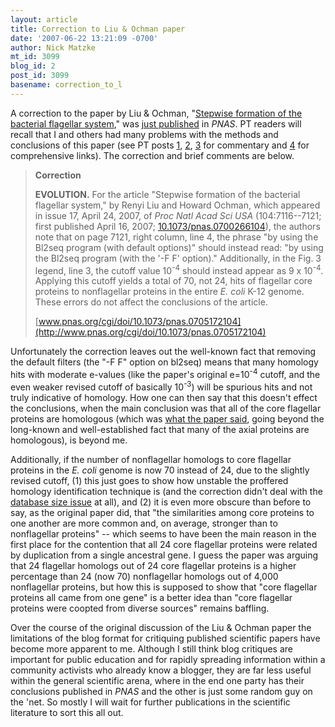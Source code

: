 ```yaml
---
layout: article
title: Correction to Liu & Ochman paper
date: '2007-06-22 13:21:09 -0700'
author: Nick Matzke
mt_id: 3099
blog_id: 2
post_id: 3099
basename: correction_to_l
---
```

A correction to the paper by Liu & Ochman, "[Stepwise formation of the bacterial flagellar system](http://www.pnas.org/cgi/content/full/104/17/7116)," was [just published](http://www.pnas.org/cgi/content/abstract/0705172104v1) in _PNAS_.  PT readers will recall that I and others had many problems with the methods and conclusions of this paper (see PT posts [1](/archives/2007/04/flagellum-evolu-1.html), [2](/archives/2007/04/update-on-pnas.html), [3](/archives/2007/04/flagellum-evolu-3.html) for commentary and [4](/archives/2007/05/flagellum-evo-f.html) for comprehensive links).  The correction and brief comments are below.

> **Correction**
> 
> **EVOLUTION.** For the article "Stepwise formation of the bacterial flagellar system," by Renyi Liu and Howard Ochman, which appeared in issue 17, April 24, 2007, of _Proc Natl Acad Sci USA_ (104:7116--7121; first published April 16, 2007; [10.1073/pnas.0700266104](http://dx.doi.org/10.1073/pnas.0700266104)), the authors note that on page 7121, right column, line 4, the phrase "by using the Bl2seq program (with default options)" should instead read: "by using the Bl2seq program (with the '-F F' option)." Additionally, in the Fig. 3 legend, line 3, the cutoff value 10<sup>-4</sup> should instead appear as 9 x 10<sup>-4</sup>. Applying this cutoff yields a total of 70, not 24, hits of flagellar core proteins to nonflagellar proteins in the entire _E. coli_ K-12 genome. These errors do not affect the conclusions of the article.
> 
> [www.pnas.org/cgi/doi/10.1073/pnas.0705172104](http://www.pnas.org/cgi/doi/10.1073/pnas.0705172104)

Unfortunately the correction leaves out the well-known fact that removing the default filters (the "-F F" option on bl2seq) means that many homology hits with moderate e-values (like the paper's original e=10<sup>-4</sup> cutoff, and the even weaker revised cutoff of basically 10<sup>-3</sup>) will be spurious hits and not truly indicative of homology.  How one can then say that this doesn't effect the conclusions, when the main conclusion was that all of the core flagellar proteins are homologous (which was [what the paper said](/archives/2007/04/update-on-pnas.html), going beyond the long-known and well-established fact that many of the axial proteins are homologous), is beyond me.  

Additionally, if the number of nonflagellar homologs to core flagellar proteins in the _E. coli_ genome is now 70 instead of 24, due to the slightly revised cutoff, (1) this just goes to show how unstable the proffered homology identification technique is (and the correction didn't deal with the [database size issue](/archives/2007/04/flagellum-evolu-3.html) at all), and (2) it is even more obscure than before to say, as the original paper did, that "the similarities among core proteins to one another are more common and, on average, stronger than to nonflagellar proteins" -- which seems to have been the main reason in the first place for the contention that all 24 core flagellar proteins were related by duplication from a single ancestral gene.  I guess the paper was arguing that 24 flagellar homologs out of 24 core flagellar proteins is a higher percentage than 24 (now 70) nonflagellar homologs out of 4,000 nonflagellar proteins, but how this is supposed to show that "core flagellar proteins all came from one gene" is a better idea than "core flagellar proteins were coopted from diverse sources" remains baffling.

Over the course of the original discussion of the Liu & Ochman paper the limitations of the blog format for critiquing published scientific papers have become more apparent to me. Although I still think blog critiques are important for public education and for rapidly spreading information within a community activists who already know a blogger, they are far less useful within the general scientific arena, where in the end one party has their conclusions published in _PNAS_ and the other is just some random guy on the 'net.  So mostly I will wait for further publications in the scientific literature to sort this all out.
